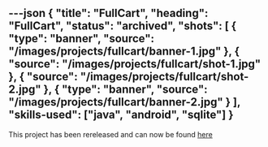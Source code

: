 ---json
{
    "title": "FullCart",
    "heading": "FullCart",
    "status": "archived",
    "shots": [
        {
            "type": "banner",
            "source": "/images/projects/fullcart/banner-1.jpg"
        },
        {
            "source": "/images/projects/fullcart/shot-1.jpg"
        },
        {
            "source": "/images/projects/fullcart/shot-2.jpg"
        },
        {
            "type": "banner",
            "source": "/images/projects/fullcart/banner-2.jpg"
        }
    ],
    "skills-used": ["java", "android", "sqlite"]
}
---
This project has been rereleased and can now be found <a href="/project/fullcart-redesign">here</a>
